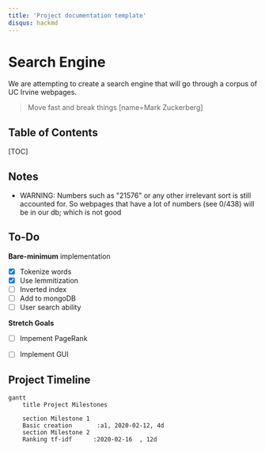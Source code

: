 ```yaml
---
title: 'Project documentation template'
disqus: hackmd
---
```


Search Engine
===
We are attempting to create a search engine that will go through a corpus of UC Irvine webpages.
> Move fast and break things [name=Mark Zuckerberg]

 
## Table of Contents

[TOC]

## Notes
* WARNING: Numbers such as "21576" or any other irrelevant sort is still accounted for. So webpages that have a lot of numbers (see 0/438) will be in our db; which is not good

## To-Do

**Bare-minimum** implementation

- [x] Tokenize words
- [x] Use lemmitization
- [ ] Inverted index
- [ ] Add to mongoDB
- [ ] User search ability

**Stretch Goals**
- [ ] Impement PageRank
- [ ] Implement GUI



Project Timeline
---
```mermaid
gantt
    title Project Milestones

    section Milestone 1
    Basic creation       :a1, 2020-02-12, 4d
    section Milestone 2
    Ranking tf-idf      :2020-02-16  , 12d
```



